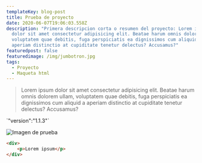 ```yaml
---
templateKey: blog-post
title: Prueba de proyecto
date: 2020-06-07T19:06:03.558Z
description: "Primera descripcion corta o resumen del proyecto: Lorem ipsum
  dolor sit amet consectetur adipisicing elit. Beatae harum omnis dolorem ullam,
  voluptatem quae debitis, fuga perspiciatis ea dignissimos cum aliquid a
  aperiam distinctio at cupiditate tenetur delectus? Accusamus?"
featuredpost: false
featuredimage: /img/jumbotron.jpg
tags:
  - Proyecto
  - Maqueta html
---
```

> Lorem ipsum dolor sit amet consectetur adipisicing elit. Beatae harum omnis dolorem ullam, voluptatem quae debitis, fuga perspiciatis ea dignissimos cum aliquid a aperiam distinctio at cupiditate tenetur delectus? Accusamus?

\`"version":"1.1.3"\`

![Imagen de prueba](/img/jumbotron.jpg "Imagen de prueba")

```html
<div>
    <p>Lorem ipsum</p>
</div>
```